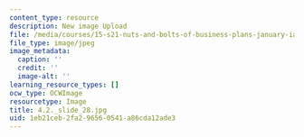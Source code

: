 ```yaml
---
content_type: resource
description: New image Upload
file: /media/courses/15-s21-nuts-and-bolts-of-business-plans-january-iap-2014/1eb21ceb2fa296560541a86cda12ade3_4.2._slide_28.jpg
file_type: image/jpeg
image_metadata:
  caption: ''
  credit: ''
  image-alt: ''
learning_resource_types: []
ocw_type: OCWImage
resourcetype: Image
title: 4.2._slide_28.jpg
uid: 1eb21ceb-2fa2-9656-0541-a86cda12ade3
---
```

